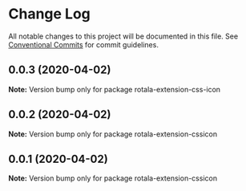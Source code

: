 # Change Log

All notable changes to this project will be documented in this file.
See [Conventional Commits](https://conventionalcommits.org) for commit guidelines.

## 0.0.3 (2020-04-02)

**Note:** Version bump only for package rotala-extension-css-icon





## 0.0.2 (2020-04-02)

**Note:** Version bump only for package rotala-extension-cssicon





## 0.0.1 (2020-04-02)

**Note:** Version bump only for package rotala-extension-cssicon
